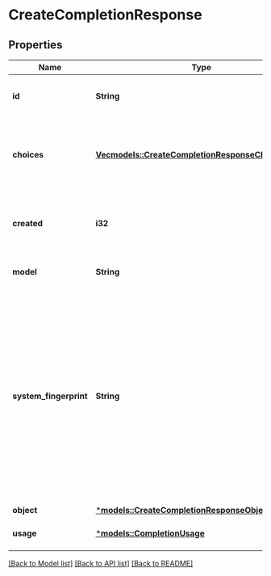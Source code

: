 # CreateCompletionResponse

## Properties
Name | Type | Description | Notes
------------ | ------------- | ------------- | -------------
**id** | **String** | A unique identifier for the completion. | 
**choices** | [**Vec<models::CreateCompletionResponseChoicesInner>**](CreateCompletionResponse_choices_inner.md) | The list of completion choices the model generated for the input prompt. | 
**created** | **i32** | The Unix timestamp (in seconds) of when the completion was created. | 
**model** | **String** | The model used for completion. | 
**system_fingerprint** | **String** | This fingerprint represents the backend configuration that the model runs with.  Can be used in conjunction with the `seed` request parameter to understand when backend changes have been made that might impact determinism.  | [optional] [default to None]
**object** | [***models::CreateCompletionResponseObject**](CreateCompletionResponse_object.md) |  | 
**usage** | [***models::CompletionUsage**](CompletionUsage.md) |  | [optional] [default to None]

[[Back to Model list]](../README.md#documentation-for-models) [[Back to API list]](../README.md#documentation-for-api-endpoints) [[Back to README]](../README.md)


